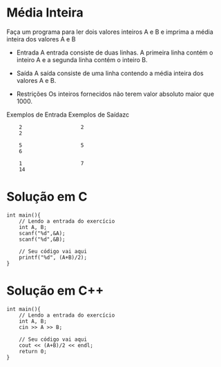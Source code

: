 # Média Inteira

Faça um programa para ler dois valores inteiros A e B e imprima a média inteira dos valores A e B

- Entrada
A entrada consiste de duas linhas. A primeira linha contém o inteiro A e a segunda linha contém o inteiro B.

- Saída
A saída consiste de uma linha contendo a média inteira dos valores A e B.

- Restrições
Os inteiros fornecidos não terem valor absoluto maior que 1000.

Exemplos de Entrada	Exemplos de Saídazc

        2                   2
        2

        5                   5
        6

        1                   7
        14

# Solução em C
```
int main(){
    // Lendo a entrada do exercício
	int A, B;
	scanf("%d",&A);
	scanf("%d",&B);

    // Seu código vai aqui
	printf("%d", (A+B)/2); 
}
```
# Solução em C++
```
int main(){
    // Lendo a entrada do exercício
    int A, B;
    cin >> A >> B;

    // Seu código vai aqui
	cout << (A+B)/2 << endl;
    return 0;
}
```